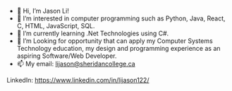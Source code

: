 - 👋 Hi, I’m Jason Li!
- 👀 I’m interested in computer programming such as Python, Java, React, C, HTML, JavaScript, SQL.
- 🌱 I’m currently learning .Net Technologies using C#.
- 💞️ I’m Looking for opportunity that can apply my Computer Systems Technology education, my design and programming experience as an aspiring Software/Web Developer.
- 📫 My email: lijason@sheridancollege.ca

LinkedIn: https://www.linkedin.com/in/lijason122/

<!---
lijason122/lijason122 is a ✨ special ✨ repository because its `README.md` (this file) appears on your GitHub profile.
You can click the Preview link to take a look at your changes.
--->
